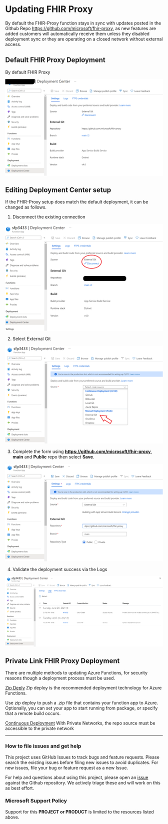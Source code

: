 # Updating FHIR Proxy 

By default the FHIR-Proxy function stays in sync with updates posted in the Github Repo https://github.com/microsoft/fhir-proxy, as new features are added customers will automatically receive them unless they disabled deployment sync or they are operating on a closed network without external access.  

## Default FHIR Proxy Deployment 
By default FHIR Proxy 

![default-deployment](images/update/default-setup.png)

## Editing Deployment Center setup 
If the FHIR-Proxy setup does match the default deployment, it can be changed as follows.

1. Disconnect the existing connection 

![change-deployment-cntr1](images/update/change-deployment-cntr1.png)

2.  Select External Git

![change-deployment-cntr2](images/update/change-deployment-cntr2.png)

3.  Complete the form using __https://github.com/microsoft/fhir-proxy__, __main__ and __Public__ repo then select __Save__.  

![change-deployment-cntr3](images/update/change-deployment-cntr3.png)

4.  Validate the deployment success via the Logs 

![deployment-cntr-logs](images/update/deployment-cntr-logs.png)


## Private Link FHIR Proxy Deployment
There are multiple methods to updating Azure Functions, for security reasons though a deployment process must be used.  

[Zip Deply](https://docs.microsoft.com/en-us/azure/azure-functions/functions-deployment-technologies#zip-deploy)
Zip deploy is the recommended deployment technology for Azure Functions. 

Use zip deploy to push a .zip file that contains your function app to Azure. Optionally, you can set your app to start running from package, or specify that a remote build occurs.

[Continuous Deployment](https://docs.microsoft.com/en-us/azure/azure-functions/functions-continuous-deployment)
With Private Networks, the repo source must be accessible to the private network 

---

### How to file issues and get help  

This project uses GitHub Issues to track bugs and feature requests. Please search the existing 
issues before filing new issues to avoid duplicates.  For new issues, file your bug or 
feature request as a new Issue.

For help and questions about using this project, please open an [issue](https://github.com/microsoft/fhir-proxy/issues) against the Github repository. We actively triage these and will work on this as best effort.

### Microsoft Support Policy  

Support for this **PROJECT or PRODUCT** is limited to the resources listed above.